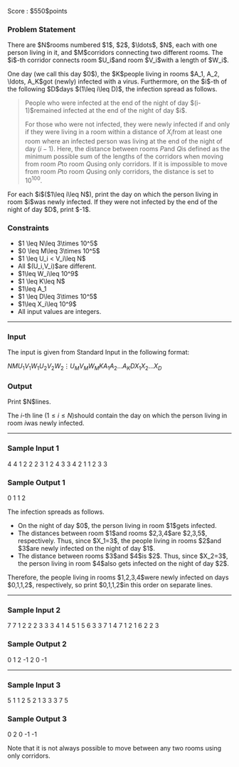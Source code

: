 
<div>

<span>

<span>

<p>
Score : $550$points
</p>

<div>

<section>

### **Problem Statement**

<p>
There are $N$rooms numbered $1$, $2$, $\ldots$, $N$, each with one person living in it, and $M$corridors connecting two different rooms. The $i$-th corridor connects room $U_i$and room $V_i$with a length of $W_i$.
</p>

<p>
One day (we call this day $0$), the $K$people living in rooms $A_1, A_2, \ldots, A_K$got (newly) infected with a virus. Furthermore, on the $i$-th of the following $D$days $(1\leq i\leq D)$, the infection spread as follows.
</p>

<blockquote>

<p>
People who were infected at the end of the night of day $(i-1)$remained infected at the end of the night of day $i$.

For those who were not infected, they were newly infected if and only if they were living in a room within a distance of $X_i$from at least one room where an infected person was living at the end of the night of day $(i-1)$.
Here, the distance between rooms $P$and $Q$is defined as the minimum possible sum of the lengths of the corridors when moving from room $P$to room $Q$using only corridors.
If it is impossible to move from room $P$to room $Q$using only corridors, the distance is set to $10^{100}$.
</p>

</blockquote>

<p>
For each $i$($1\leq i\leq N$), print the day on which the person living in room $i$was newly infected. If they were not infected by the end of the night of day $D$, print $-1$.
</p>

</section>

</div>

<div>

<section>

### **Constraints**

<ul>

<li>
$1 \leq N\leq 3\times 10^5$
</li>

<li>
$0 \leq M\leq 3\times 10^5$
</li>

<li>
$1 \leq U_i < V_i\leq N$
</li>

<li>
All $(U_i,V_i)$are different.
</li>

<li>
$1\leq W_i\leq 10^9$
</li>

<li>
$1 \leq K\leq N$
</li>

<li>
$1\leq A_1<A_2<\cdots<A_K\leq N$
</li>

<li>
$1 \leq D\leq 3\times 10^5$
</li>

<li>
$1\leq X_i\leq 10^9$
</li>

<li>
All input values are integers.
</li>

</ul>

</section>

</div>

---

<div>

<div>

<section>

### **Input**

<p>
The input is given from Standard Input in the following format:
</p>

<div>

$N$$M$$U_1$$V_1$$W_1$$U_2$$V_2$$W_2$$\vdots$$U_M$$V_M$$W_M$$K$$A_1$$A_2$$\ldots$$A_K$$D$$X_1$$X_2$$\ldots$$X_D$
</div>

</section>

</div>

<div>

<section>

### **Output**

<p>
Print $N$lines.

The $i$-th line $(1\leq i\leq N)$should contain the day on which the person living in room $i$was newly infected.
</p>

</section>

</div>

</div>

---

<div>

<section>

### **Sample Input 1**

<div>

4 4
1 2 2
2 3 1
2 4 3
3 4 2
1
1
2
3 3

</div>

</section>

</div>

<div>

<section>

### **Sample Output 1**

<div>

0
1
1
2

</div>

<p>
The infection spreads as follows.
</p>

<ul>

<li>
On the night of day $0$, the person living in room $1$gets infected.
</li>

<li>
The distances between room $1$and rooms $2,3,4$are $2,3,5$, respectively. Thus, since $X_1=3$, the people living in rooms $2$and $3$are newly infected on the night of day $1$.
</li>

<li>
The distance between rooms $3$and $4$is $2$. Thus, since $X_2=3$, the person living in room $4$also gets infected on the night of day $2$.
</li>

</ul>

<p>
Therefore, the people living in rooms $1,2,3,4$were newly infected on days $0,1,1,2$, respectively, so print $0,1,1,2$in this order on separate lines.
</p>

</section>

</div>

---

<div>

<section>

### **Sample Input 2**

<div>

7 7
1 2 2
2 3 3
3 4 1
4 5 1
5 6 3
3 7 1
4 7 1
2
1 6
2
2 3

</div>

</section>

</div>

<div>

<section>

### **Sample Output 2**

<div>

0
1
2
-1
2
0
-1

</div>

</section>

</div>

---

<div>

<section>

### **Sample Input 3**

<div>

5 1
1 2 5
2
1 3
3
3 7 5

</div>

</section>

</div>

<div>

<section>

### **Sample Output 3**

<div>

0
2
0
-1
-1

</div>

<p>
Note that it is not always possible to move between any two rooms using only corridors.
</p>

</section>

</div>

</span>

</span>

</div>
